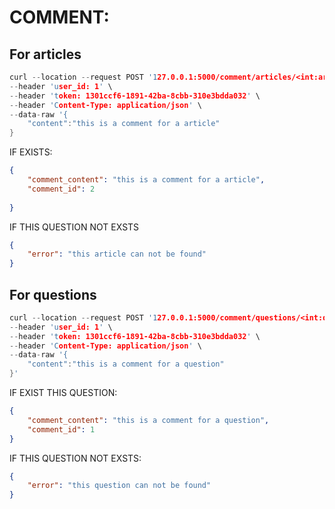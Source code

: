 # COMMENT:
## For articles
```cpp
curl --location --request POST '127.0.0.1:5000/comment/articles/<int:article_id>' \
--header 'user_id: 1' \
--header 'token: 1301ccf6-1891-42ba-8cbb-310e3bdda032' \
--header 'Content-Type: application/json' \
--data-raw '{
    "content":"this is a comment for a article"
}
```
IF EXISTS:
```json
{
    "comment_content": "this is a comment for a article",
    "comment_id": 2
  	
}
```

IF THIS QUESTION NOT EXSTS
```json
{
    "error": "this article can not be found"
}
```
## For questions
```cpp
curl --location --request POST '127.0.0.1:5000/comment/questions/<int:question_id>' \
--header 'user_id: 1' \
--header 'token: 1301ccf6-1891-42ba-8cbb-310e3bdda032' \
--header 'Content-Type: application/json' \
--data-raw '{
    "content":"this is a comment for a question"
}'
```
IF EXIST THIS QUESTION:
```json
{
    "comment_content": "this is a comment for a question",
    "comment_id": 1
}
```

IF THIS QUESTION NOT EXSTS:
```json
{
    "error": "this question can not be found"
}
```